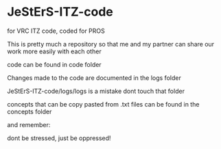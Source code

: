 # JeStErS-ITZ-code
for VRC ITZ code, coded for PROS

This is pretty much a repository so that me and my partner can share our work more easily with each other

code can be found in code folder

Changes made to the code are documented in the logs folder

  JeStErS-ITZ-code/logs/logs is a mistake dont touch that folder

concepts that can be copy pasted from .txt files can be found in the concepts folder

and remember:

  dont be stressed, just be oppressed!
